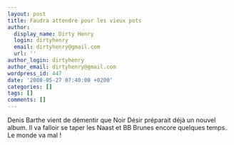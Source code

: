 ```yaml
---
layout: post
title: Faudra attendre pour les vieux pots
author:
  display_name: Dirty Henry
  login: dirtyhenry
  email: dirtyhenry@gmail.com
  url: ''
author_login: dirtyhenry
author_email: dirtyhenry@gmail.com
wordpress_id: 447
date: '2008-05-27 07:40:00 +0200'
categories: []
tags: []
comments: []
---
```

Denis Barthe vient de démentir que Noir Désir préparait déjà un nouvel album. Il va falloir se taper les Naast et BB Brunes encore quelques temps. Le monde va mal !
